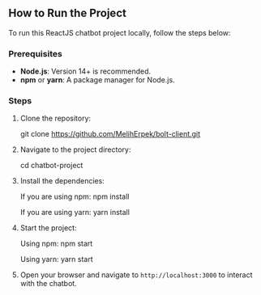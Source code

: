 ## How to Run the Project

To run this ReactJS chatbot project locally, follow the steps below:

### Prerequisites

- **Node.js**: Version 14+ is recommended.
- **npm** or **yarn**: A package manager for Node.js.

### Steps

1. Clone the repository:

   git clone https://github.com/MelihErpek/bolt-client.git

2. Navigate to the project directory:

   cd chatbot-project

3. Install the dependencies:

   If you are using npm:
   npm install

   If you are using yarn:
   yarn install

4. Start the project:

   Using npm:
   npm start

   Using yarn:
   yarn start

5. Open your browser and navigate to `http://localhost:3000` to interact with the chatbot.
